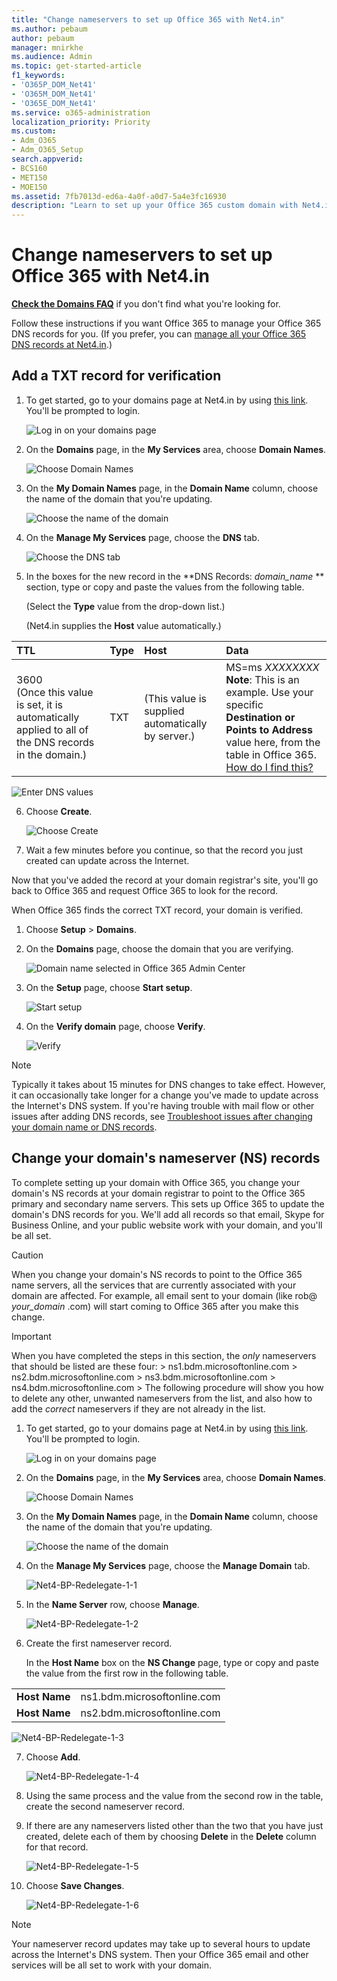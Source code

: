 ```yaml
---
title: "Change nameservers to set up Office 365 with Net4.in"
ms.author: pebaum
author: pebaum
manager: mnirkhe
ms.audience: Admin
ms.topic: get-started-article
f1_keywords:
- 'O365P_DOM_Net41'
- 'O365M_DOM_Net41'
- 'O365E_DOM_Net41'
ms.service: o365-administration
localization_priority: Priority
ms.custom:
- Adm_O365
- Adm_O365_Setup
search.appverid:
- BCS160
- MET150
- MOE150
ms.assetid: 7fb7013d-ed6a-4a0f-a0d7-5a4e3fc16930
description: "Learn to set up your Office 365 custom domain with Net4.in if you want Office 365 to manage your DNS records."
---
```


# Change nameservers to set up Office 365 with Net4.in

 **[Check the Domains FAQ](../setup/domains-faq.md)** if you don't find what you're looking for.
  
Follow these instructions if you want Office 365 to manage your Office 365 DNS records for you. (If you prefer, you can [manage all your Office 365 DNS records at Net4.in](https://support.office.com/article/944b89b6-8cc5-441f-add2-6b14160773c5.aspx).)
  
    
## Add a TXT record for verification

1. To get started, go to your domains page at Net4.in by using [this link](https://www.net4.com/aspx/account/my-page.aspx). You'll be prompted to login.
    
    ![Log in on your domains page](../media/60b47c80-9aba-4ca0-993e-833ce23bd7a3.png)
  
2. On the **Domains** page, in the **My Services** area, choose **Domain Names**.
    
    ![Choose Domain Names](../media/a0f074d7-f467-4b2d-a2d4-650575b0aa34.png)
  
3. On the **My Domain Names** page, in the **Domain Name** column, choose the name of the domain that you're updating. 
    
    ![Choose the name of the domain](../media/ce0deb04-9481-40b8-bbbb-cbf7d46a1873.png)
  
4. On the **Manage My Services** page, choose the **DNS** tab.
    
    ![Choose the DNS tab](../media/a02534d9-8307-47fc-a368-a939007adf37.png)
  
5. In the boxes for the new record in the **DNS Records:  *domain_name* ** section, type or copy and paste the values from the following table. 
    
    (Select the **Type** value from the drop-down list.) 
    
    (Net4.in supplies the **Host** value automatically.) 
    
|**TTL**|**Type**|**Host**|**Data**|
|:-----|:-----|:-----|:-----|
|3600  <br/> (Once this value is set, it is automatically applied to all of the DNS records in the domain.)  <br/> |TXT  <br/> |(This value is supplied automatically by server.)  <br/> |MS=ms *XXXXXXXX* **Note**: This is an example. Use your specific **Destination or Points to Address** value here, from the table in Office 365.           [How do I find this?](../get-help-with-domains/information-for-dns-records.md)     <br/>       |
   
   ![Enter DNS values](../media/38bf58d2-7371-452d-a3d2-ca43857eddd2.png)
  
6. Choose **Create**.
    
    ![Choose Create](../media/3574bcd0-ee5a-445a-b980-878f207bc3e3.png)
  
7. Wait a few minutes before you continue, so that the record you just created can update across the Internet.
    
Now that you've added the record at your domain registrar's site, you'll go back to Office 365 and request Office 365 to look for the record.
  
When Office 365 finds the correct TXT record, your domain is verified.
  
1. Choose **Setup** \> **Domains**.
    
2. On the **Domains** page, choose the domain that you are verifying. 
    
    ![Domain name selected in Office 365 Admin Center](../media/c61204f1-a025-448b-a2a1-c4d7abee7a06.png)
  
3. On the **Setup** page, choose **Start setup**.
    
    ![Start setup](../media/5f6578af-ae32-49e8-b283-ec2d080420da.png)
  
4. On the **Verify domain** page, choose **Verify**.
    
    ![Verify](../media/c256ab1d-03f2-498e-bb63-19e4d49a6b97.png)
  
> [!NOTE]
>  Typically it takes about 15 minutes for DNS changes to take effect. However, it can occasionally take longer for a change you've made to update across the Internet's DNS system. If you're having trouble with mail flow or other issues after adding DNS records, see [Troubleshoot issues after changing your domain name or DNS records](../get-help-with-domains/find-and-fix-issues.md). 
  
## Change your domain's nameserver (NS) records

To complete setting up your domain with Office 365, you change your domain's NS records at your domain registrar to point to the Office 365 primary and secondary name servers. This sets up Office 365 to update the domain's DNS records for you. We'll add all records so that email, Skype for Business Online, and your public website work with your domain, and you'll be all set.
  
> [!CAUTION]
> When you change your domain's NS records to point to the Office 365 name servers, all the services that are currently associated with your domain are affected. For example, all email sent to your domain (like rob@ *your_domain*  .com) will start coming to Office 365 after you make this change.
  
> [!IMPORTANT]
>  When you have completed the steps in this section, the  *only*  nameservers that should be listed are these four: >  ns1.bdm.microsoftonline.com >  ns2.bdm.microsoftonline.com >  ns3.bdm.microsoftonline.com >  ns4.bdm.microsoftonline.com >  The following procedure will show you how to delete any other, unwanted nameservers from the list, and also how to add the  *correct*  nameservers if they are not already in the list.
  
1. To get started, go to your domains page at Net4.in by using [this link](https://www.net4.com/aspx/account/my-page.aspx). You'll be prompted to login.
    
    ![Log in on your domains page](../media/60b47c80-9aba-4ca0-993e-833ce23bd7a3.png)
  
2. On the **Domains** page, in the **My Services** area, choose **Domain Names**.
    
    ![Choose Domain Names](../media/a0f074d7-f467-4b2d-a2d4-650575b0aa34.png)
  
3. On the **My Domain Names** page, in the **Domain Name** column, choose the name of the domain that you're updating. 
    
    ![Choose the name of the domain](../media/ce0deb04-9481-40b8-bbbb-cbf7d46a1873.png)
  
4. On the **Manage My Services** page, choose the **Manage Domain** tab. 
    
    ![Net4-BP-Redelegate-1-1](../media/5925eae4-90b6-4187-8297-765af90dd00d.png)
  
5. In the **Name Server** row, choose **Manage**.
    
    ![Net4-BP-Redelegate-1-2](../media/7972c356-d4bf-49d0-a762-190d33516f07.png)
  
6. Create the first nameserver record.
    
    In the **Host Name** box on the **NS Change** page, type or copy and paste the value from the first row in the following table. 
    
|||
|:-----|:-----|
|**Host Name** <br/> |ns1.bdm.microsoftonline.com  <br/> |
|**Host Name** <br/> |ns2.bdm.microsoftonline.com  <br/> |
   
   ![Net4-BP-Redelegate-1-3](../media/f38595ba-5403-4235-97ae-13bcd61e3a26.png)
  
7. Choose **Add**.
    
    ![Net4-BP-Redelegate-1-4](../media/9796773e-e5d3-4659-a024-21c097132f08.png)
  
8. Using the same process and the value from the second row in the table, create the second nameserver record.
    
9. If there are any nameservers listed other than the two that you have just created, delete each of them by choosing **Delete** in the **Delete** column for that record. 
    
    ![Net4-BP-Redelegate-1-5](../media/fa599169-8066-4214-a4a8-04de4b5c51b1.png)
  
10. Choose **Save Changes**.
    
    ![Net4-BP-Redelegate-1-6](../media/3712bc11-cdb7-46dd-81f2-982a050e77f7.png)
  
> [!NOTE]
> Your nameserver record updates may take up to several hours to update across the Internet's DNS system. Then your Office 365 email and other services will be all set to work with your domain.
